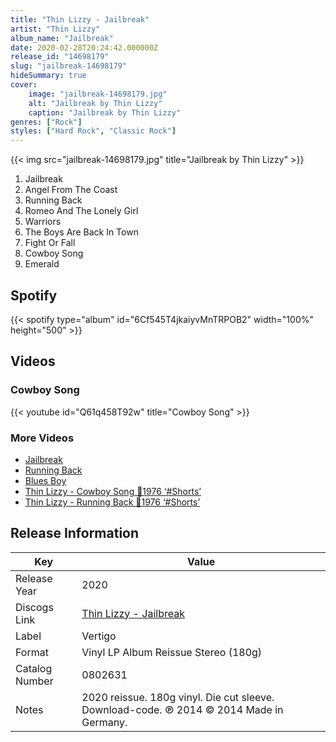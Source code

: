 ```yaml
---
title: "Thin Lizzy - Jailbreak"
artist: "Thin Lizzy"
album_name: "Jailbreak"
date: 2020-02-28T20:24:42.000000Z
release_id: "14698179"
slug: "jailbreak-14698179"
hideSummary: true
cover:
    image: "jailbreak-14698179.jpg"
    alt: "Jailbreak by Thin Lizzy"
    caption: "Jailbreak by Thin Lizzy"
genres: ["Rock"]
styles: ["Hard Rock", "Classic Rock"]
---
```


{{< img src="jailbreak-14698179.jpg" title="Jailbreak by Thin Lizzy" >}}

<!-- section break -->

1. Jailbreak
2. Angel From The Coast
3. Running Back
4. Romeo And The Lonely Girl
5. Warriors
6. The Boys Are Back In Town
7. Fight Or Fall
8. Cowboy Song
9. Emerald

<!-- section break -->


## Spotify
{{< spotify type="album" id="6Cf545T4jkaiyvMnTRPOB2" width="100%" height="500" >}}



## Videos
### Cowboy Song
{{< youtube id="Q61q458T92w" title="Cowboy Song" >}}<br>

### More Videos

- [Jailbreak](https://www.youtube.com/watch?v=yFMVvSAeVO4)
- [Running Back](https://www.youtube.com/watch?v=w8Ca-YfG5r8)
- [Blues Boy](https://www.youtube.com/watch?v=9iVmNwoNnDY)
- [Thin Lizzy - Cowboy Song 🎸1976 ‘#Shorts’](https://www.youtube.com/watch?v=8RXZ6UaZTOA)
- [Thin Lizzy - Running Back 🎸1976 ‘#Shorts’](https://www.youtube.com/watch?v=CBcMcaoi75s)


## Release Information
|  Key           | Value                                                |
| ---------------| ---------------------------------------------------- |
| Release Year   | 2020                                   |
| Discogs Link   | [Thin Lizzy - Jailbreak](https://www.discogs.com/release/14698179-Thin-Lizzy-Jailbreak) |
| Label          | Vertigo |
| Format         | Vinyl LP Album Reissue Stereo (180g) |
| Catalog Number | 0802631 |
| Notes | 2020 reissue.  180g vinyl.  Die cut sleeve. Download-code.  ℗ 2014 © 2014 Made in Germany.   |